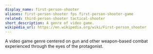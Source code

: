 ```yaml
---
display_name: first-person-shooter
aliases: first-person-shooter fps first-person-shooter-game
related: third-person-shooter tactical-shooter
short_description: A genre of video game.
wikipedia_url: https://en.wikipedia.org/wiki/First-person_shooter
---
```

A video game genre centered on gun and other weapon-based combat experienced through the eyes of the protagonist.